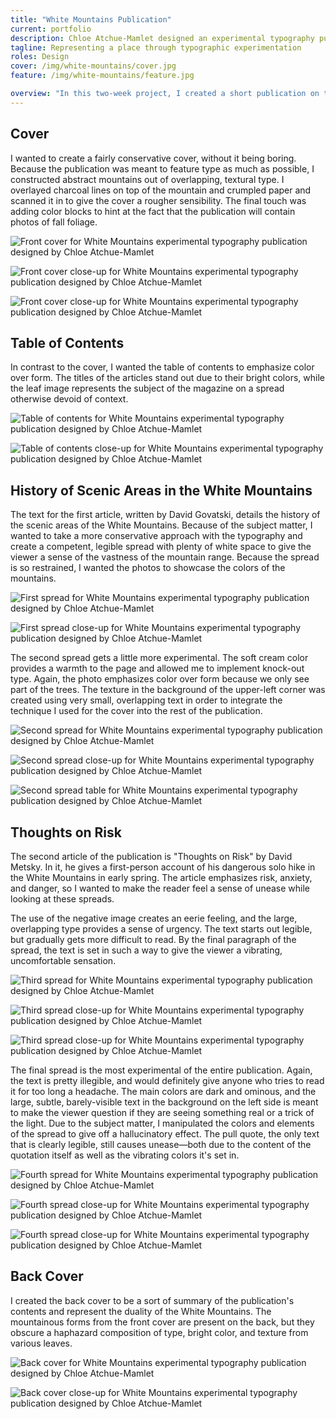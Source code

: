 ```yaml
---
title: "White Mountains Publication"
current: portfolio
description: Chloe Atchue-Mamlet designed an experimental typography publication on the White Mountains of New Hampshire
tagline: Representing a place through typographic experimentation
roles: Design
cover: /img/white-mountains/cover.jpg
feature: /img/white-mountains/feature.jpg

overview: "In this two-week project, I created a short publication on the White Mountains of New Hampshire using experimental typography and photography I shot myself. The goal for this piece was to use typography and imagery to showcase the dichotomy of the White Mountains: they are beautiful and serene but also rugged and wild. To capture this duality, I experimented with illegibility, text as texture, text as form, vibrating colors, and multiple layers interacting through blending modes. The publication starts off with a fairly conservative use of text and image and gets more experimental with each spread."
---
```


## Cover

I wanted to create a fairly conservative cover, without it being boring. Because the publication was meant to feature type as much as possible, I constructed abstract mountains out of overlapping, textural type. I overlayed charcoal lines on top of the mountain and crumpled paper and scanned it in to give the cover a rougher sensibility. The final touch was adding color blocks to hint at the fact that the publication will contain photos of fall foliage.  

![Front cover for White Mountains experimental typography publication designed by Chloe Atchue-Mamlet](/img/white-mountains/cover-pub.jpg)

![Front cover close-up for White Mountains experimental typography publication designed by Chloe Atchue-Mamlet](/img/white-mountains/cover-close-1.jpg)

![Front cover close-up for White Mountains experimental typography publication designed by Chloe Atchue-Mamlet](/img/white-mountains/cover-close-2.jpg)

## Table of Contents

In contrast to the cover, I wanted the table of contents to emphasize color over form. The titles of the articles stand out due to their bright colors, while the leaf image represents the subject of the magazine on a spread otherwise devoid of context.

![Table of contents for White Mountains experimental typography publication designed by Chloe Atchue-Mamlet](/img/white-mountains/contents.jpg)

![Table of contents close-up for White Mountains experimental typography publication designed by Chloe Atchue-Mamlet](/img/white-mountains/contents-close.jpg)

## History of Scenic Areas in the White Mountains

The text for the first article, written by David Govatski, details the history of the scenic areas of the White Mountains. Because of the subject matter, I wanted to take a more conservative approach with the typography and create a competent, legible spread with plenty of white space to give the viewer a sense of the vastness of the mountain range. Because the spread is so restrained, I wanted the photos to showcase the colors of the mountains.

![First spread for White Mountains experimental typography publication designed by Chloe Atchue-Mamlet](/img/white-mountains/history-1.jpg)

![First spread close-up for White Mountains experimental typography publication designed by Chloe Atchue-Mamlet](/img/white-mountains/history-1-close.jpg)

The second spread gets a little more experimental. The soft cream color provides a warmth to the page and allowed me to implement knock-out type. Again, the photo emphasizes color over form because we only see part of the trees. The texture in the background of the upper-left corner was created using very small, overlapping text in order to integrate the technique I used for the cover into the rest of the publication.

![Second spread for White Mountains experimental typography publication designed by Chloe Atchue-Mamlet](/img/white-mountains/history-2.jpg)

![Second spread close-up for White Mountains experimental typography publication designed by Chloe Atchue-Mamlet](/img/white-mountains/history-2-close.jpg)

![Second spread table for White Mountains experimental typography publication designed by Chloe Atchue-Mamlet](/img/white-mountains/history-2-table.jpg)

## Thoughts on Risk

The second article of the publication is "Thoughts on Risk" by David Metsky. In it, he gives a first-person account of his dangerous solo hike in the White Mountains in early spring. The article emphasizes risk, anxiety, and danger, so I wanted to make the reader feel a sense of unease while looking at these spreads.

The use of the negative image creates an eerie feeling, and the large, overlapping type provides a sense of urgency. The text starts out legible, but gradually gets more difficult to read. By the final paragraph of the spread, the text is set in such a way to give the viewer a vibrating, uncomfortable sensation.

![Third spread for White Mountains experimental typography publication designed by Chloe Atchue-Mamlet](/img/white-mountains/risk-1.jpg)

![Third spread close-up for White Mountains experimental typography publication designed by Chloe Atchue-Mamlet](/img/white-mountains/risk-1-close-1.jpg)

![Third spread close-up for White Mountains experimental typography publication designed by Chloe Atchue-Mamlet](/img/white-mountains/risk-1-close-2.jpg)

The final spread is the most experimental of the entire publication. Again, the text is pretty illegible, and would definitely give anyone who tries to read it for too long a headache. The main colors are dark and ominous, and the large, subtle, barely-visible text in the background on the left side is meant to make the viewer question if they are seeing something real or a trick of the light. Due to the subject matter, I manipulated the colors and elements of the spread to give off a hallucinatory effect. The pull quote, the only text that is clearly legible, still causes unease&mdash;both due to the content of the quotation itself as well as the vibrating colors it's set in.

![Fourth spread for White Mountains experimental typography publication designed by Chloe Atchue-Mamlet](/img/white-mountains/risk-2.jpg)

![Fourth spread close-up for White Mountains experimental typography publication designed by Chloe Atchue-Mamlet](/img/white-mountains/risk-2-close-1.jpg)

![Fourth spread close-up for White Mountains experimental typography publication designed by Chloe Atchue-Mamlet](/img/white-mountains/risk-2-close-2.jpg)

## Back Cover

I created the back cover to be a sort of summary of the publication's contents and represent the duality of the White Mountains. The mountainous forms from the front cover are present on the back, but they obscure a haphazard composition of type, bright color, and texture from various leaves.

![Back cover for White Mountains experimental typography publication designed by Chloe Atchue-Mamlet](/img/white-mountains/back.jpg)

![Back cover close-up for White Mountains experimental typography publication designed by Chloe Atchue-Mamlet](/img/white-mountains/back-close.jpg)
